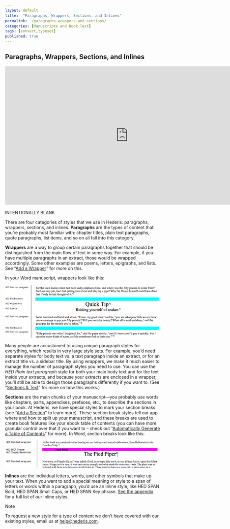 ```yaml
---
layout: default
title:  "Paragraphs, Wrappers, Sections, and Inlines"
permalink:  /paragraphs-wrappers-and-sections/
categories: [Manuscripts and Book Text]
tags: [convert,typeset]
published: true
---
```


<section data-type="chapter" class="hsecchapter" data-hederis-type="hsecchapter" id="paragraphs-wrappers-and-sections" data-pi-attrs="id: paragraphs-wrappers-and-sections; data-tags: convert,typeset;" role="doc-chapter" data-tags="convert,typeset" data-author-name=" " data-book-title=" " title="Paragraphs, Wrappers, Sections, and Inlines"><h1 data-hederis-type="hblkchaptitle" class="hblkchaptitle" id="pLV7g3oA9">Paragraphs, Wrappers, Sections, and Inlines</h1><iframe width="800" height="450" src="https://www.youtube.com/embed/vAIajtvdjKM" frameborder="0" allow="accelerometer;encrypted-media;gyroscope;picture-in-picture" allowfullscreen="" id="p2POccPCr"></iframe><p data-embedded-html="true" id="pl16uZXn9">INTENTIONALLY BLANK</p><p class="hblkp" data-hederis-type="hblkp" id="pb9j4sFtJ">There are four categories of styles that we use in Hederis: paragraphs, wrappers, sections, and inlines. <strong class="hspanstrong" data-hederis-type="hspanstrong" id="p9n0LrUar">Paragraphs</strong> are the types of content that you&#8217;re probably most familiar with: chapter titles, plain text paragraphs, quote paragraphs, list items, and so on all fall into this category.</p><p class="hblkp" data-hederis-type="hblkp" id="pNGj9GTr7"><strong class="hspanstrong" data-hederis-type="hspanstrong" id="pXNdnnp0g">Wrappers</strong> are a way to group certain paragraphs together that should be distinguished from the main flow of text in some way. For example, if you have multiple paragraphs in an extract, those would be wrapped accordingly. Some other examples are poems, letters, epigraphs, and lists. See &#8220;<a href="{% post_url 2020-08-05-15-AddaWrapper %}" data-hederis-type="hspana" id="p304HafDU"><span class="Hyperlink" data-hederis-type="hspnspan" id="pWgaD4hPZ">Add a Wrapper</span></a>&#8221; for more on this.</p><p class="hblkp" data-hederis-type="hblkp" id="p7rYlLjVa">In your Word manuscript, wrappers look like this:</p><img data-hederis-type="hblkimg" class="hblkimg" id="pbTE2jQRu" src="/images/wrapper1.png" data-img-src="wrapper1.png"/><p class="hblkp" data-hederis-type="hblkp" id="pK5Z4W4in">Many people are accustomed to using unique paragraph styles for everything, which results in very large style sets. For example, you&#8217;d need separate styles for body text vs. a text paragraph inside an extract, or for an extract title vs. a sidebar title. By using wrappers, we make it much easier to manage the number of paragraph styles you need to use. You can use the <em class="hspanem" data-hederis-type="hspanem" id="pVI2tL3NB">HED Plain text paragraph</em> style for both your main body text and for the text inside your extracts, and because your extracts are enclosed in a wrapper, you&#8217;ll still be able to design those paragraphs differently if you want to. (See &#8220;<a href="{% post_url 2020-08-05-27-SectionsText %}" data-hederis-type="hspana" id="pHyqtmp19"><span class="Hyperlink" data-hederis-type="hspnspan" id="pVHt0TCPi">Sections &amp; Text</span></a>&#8221; for more on how this works.)</p><p class="hblkp" data-hederis-type="hblkp" id="pq2yKd0xw"><strong class="hspanstrong" data-hederis-type="hspanstrong" id="psiPQLqt3">Sections</strong> are the main chunks of your manuscript&#8212;you probably use words like chapters, parts, appendixes, prefaces, etc., to describe the sections in your book. At Hederis, we have special styles to mark your section breaks (see &#8220;<a href="{% post_url 2020-08-05-16-AddaSection %}" data-hederis-type="hspana" id="pAMEgWhRf"><span class="Hyperlink" data-hederis-type="hspnspan" id="p6XDQFCIF">Add a Section</span></a>&#8221; to learn more). These section break styles tell our app where and how to split up your manuscript, and these breaks are used to create book features like your ebook table of contents (you can have more granular control over that if you want to &#8211; check out &#8220;<a href="{% post_url 2020-08-05-18-AutomaticallyGenerateaTableofContents %}" data-hederis-type="hspana" id="p1sYhU3aM"><span class="Hyperlink" data-hederis-type="hspnspan" id="pAsgkchD9">Automatically Generate a Table of Contents</span></a>&#8221; for more). In Word, section breaks look like this:</p><img data-hederis-type="hblkimg" class="hblkimg" id="p8tHfRjeO" src="/images/sectbr.png" data-img-src="sectbr.png"/><p class="hblkp" data-hederis-type="hblkp" id="pRr1jF0jG"><strong class="hspanstrong" data-hederis-type="hspanstrong" id="pkgbqpPLS">Inlines</strong> are the individual letters, words, and other symbols that make up your text. When you want to add a special meaning or style to a span of letters or words within a paragraph, you&#8217;d use an Inline style, like HED SPAN Bold, HED SPAN Small Caps, or HED SPAN Key phrase. <a href="{% post_url 2020-08-05-69-ListofHederisWordStyles %}" data-hederis-type="hspana" id="pGPZGxT98"><span class="Hyperlink" data-hederis-type="hspnspan" id="pY14brRtM">See the appendix</span></a> for a full list of our Inline styles.</p><aside class="hwprbox box" data-hederis-type="hwprbox" id="pZW7YvS9c" data-type="sidebar"><p class="hblktype" data-hederis-type="hblktype" id="pDFHdL6pV">Note</p><p class="hblkp" data-hederis-type="hblkp" id="p8IfpUzXx">To request a new style for a type of content we don&#8217;t have covered with our existing styles, email us at <a href="mailto:help@hederis.com" data-hederis-type="hspana" id="pJ2CBRSO3"><span class="Hyperlink" data-hederis-type="hspnspan" id="pgMtkphFU">help@hederis.com</span></a>.</p></aside></section>